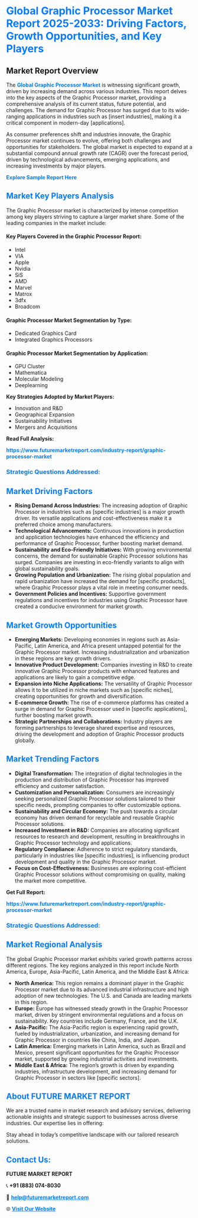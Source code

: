 <h1 style="color: #007BFF;">Global Graphic Processor Market Report 2025-2033: Driving Factors, Growth Opportunities, and Key Players</h1>

<section id="overview">
<h2>Market Report Overview</h2>
<p>The <a href="https://www.futuremarketreport.com/industry-report/graphic-processor-market" style="color: #007BFF; text-decoration: none;"><strong>Global Graphic Processor Market</strong></a> is witnessing significant growth, driven by increasing demand across various industries. This report delves into the key aspects of the Graphic Processor market, providing a comprehensive analysis of its current status, future potential, and challenges. The demand for Graphic Processor has surged due to its wide-ranging applications in industries such as [insert industries], making it a critical component in modern-day [applications].</p>
<p>As consumer preferences shift and industries innovate, the Graphic Processor market continues to evolve, offering both challenges and opportunities for stakeholders. The global market is expected to expand at a substantial compound annual growth rate (CAGR) over the forecast period, driven by technological advancements, emerging applications, and increasing investments by major players.</p>
</section>

<section id="overview">
<p><a href="https://www.futuremarketreport.com/request-sample/reportId=76546" style="color: #007BFF; text-decoration: none;"><strong>Explore Sample Report Here</strong></a></p>
</section>

<section id="key-players">
<h2 style="color: #007BFF;">Market Key Players Analysis</h2>
<p>The Graphic Processor market is characterized by intense competition among key players striving to capture a larger market share. Some of the leading companies in the market include:</p>
<h4>Key Players Covered in the Graphic Processor Report:</h4>
<ul><li>Intel</li><li>VIA</li><li>Apple</li><li>Nvidia</li><li>SiS</li><li>AMD</li><li>Marvel</li><li>Matrox</li><li>3dfx</li><li>Broadcom</li></ul>
<h4>Graphic Processor Market Segmentation by Type:</h4>
<ul><li>Dedicated Graphics Card</li><li>Integrated Graphics Processors</li></ul>

<h4>Graphic Processor Market Segmentation by Application:</h4>
<ul><li>GPU Cluster</li><li>Mathematica</li><li>Molecular Modeling</li><li>Deeplearning</li></ul>
<p><strong>Key Strategies Adopted by Market Players:</strong></p>
<ul>
<li>Innovation and R&D</li>
<li>Geographical Expansion</li>
<li>Sustainability Initiatives</li>
<li>Mergers and Acquisitions</li>
</ul>
</section>

<section>
<p><strong>Read Full Analysis: </strong></p><a href="https://www.futuremarketreport.com/industry-report/graphic-processor-market" style="color: #007BFF; text-decoration: none;"><strong>https://www.futuremarketreport.com/industry-report/graphic-processor-market</strong></a>
<h3 style="color: #007BFF;">Strategic Questions Addressed:</h3>
</section>

<section id="driving-factors">
<h2 style="color: #007BFF;">Market Driving Factors</h2>
<ul>
<li><strong>Rising Demand Across Industries:</strong> The increasing adoption of Graphic Processor in industries such as [specific industries] is a major growth driver. Its versatile applications and cost-effectiveness make it a preferred choice among manufacturers.</li>
<li><strong>Technological Advancements:</strong> Continuous innovations in production and application technologies have enhanced the efficiency and performance of Graphic Processor, further boosting market demand.</li>
<li><strong>Sustainability and Eco-Friendly Initiatives:</strong> With growing environmental concerns, the demand for sustainable Graphic Processor solutions has surged. Companies are investing in eco-friendly variants to align with global sustainability goals.</li>
<li><strong>Growing Population and Urbanization:</strong> The rising global population and rapid urbanization have increased the demand for [specific products], where Graphic Processor plays a vital role in meeting consumer needs.</li>
<li><strong>Government Policies and Incentives:</strong> Supportive government regulations and incentives for industries using Graphic Processor have created a conducive environment for market growth.</li>
</ul>
</section>

<section id="growth-opportunities">
<h2 style="color: #007BFF;">Market Growth Opportunities</h2>
<ul>
<li><strong>Emerging Markets:</strong> Developing economies in regions such as Asia-Pacific, Latin America, and Africa present untapped potential for the Graphic Processor market. Increasing industrialization and urbanization in these regions are key growth drivers.</li>
<li><strong>Innovative Product Development:</strong> Companies investing in R&D to create innovative Graphic Processor products with enhanced features and applications are likely to gain a competitive edge.</li>
<li><strong>Expansion into Niche Applications:</strong> The versatility of Graphic Processor allows it to be utilized in niche markets such as [specific niches], creating opportunities for growth and diversification.</li>
<li><strong>E-commerce Growth:</strong> The rise of e-commerce platforms has created a surge in demand for Graphic Processor used in [specific applications], further boosting market growth.</li>
<li><strong>Strategic Partnerships and Collaborations:</strong> Industry players are forming partnerships to leverage shared expertise and resources, driving the development and adoption of Graphic Processor products globally.</li>
</ul>
</section>

<section id="trending-factors">
<h2 style="color: #007BFF;">Market Trending Factors</h2>
<ul>
<li><strong>Digital Transformation:</strong> The integration of digital technologies in the production and distribution of Graphic Processor has improved efficiency and customer satisfaction.</li>
<li><strong>Customization and Personalization:</strong> Consumers are increasingly seeking personalized Graphic Processor solutions tailored to their specific needs, prompting companies to offer customizable options.</li>
<li><strong>Sustainability and Circular Economy:</strong> The push towards a circular economy has driven demand for recyclable and reusable Graphic Processor solutions.</li>
<li><strong>Increased Investment in R&D:</strong> Companies are allocating significant resources to research and development, resulting in breakthroughs in Graphic Processor technology and applications.</li>
<li><strong>Regulatory Compliance:</strong> Adherence to strict regulatory standards, particularly in industries like [specific industries], is influencing product development and quality in the Graphic Processor market.</li>
<li><strong>Focus on Cost-Effectiveness:</strong> Businesses are exploring cost-efficient Graphic Processor solutions without compromising on quality, making the market more competitive.</li>
</ul>
</section>

<section>
<p><strong>Get Full Report: </strong></p><a href="https://www.futuremarketreport.com/industry-report/graphic-processor-market" style="color: #007BFF; text-decoration: none;"><strong>https://www.futuremarketreport.com/industry-report/graphic-processor-market</strong></a>
<h3 style="color: #007BFF;">Strategic Questions Addressed:</h3>
</section>


<section id="regional-analysis">
<h2 style="color: #007BFF;">Market Regional Analysis</h2>
<p>The global Graphic Processor market exhibits varied growth patterns across different regions. The key regions analyzed in this report include North America, Europe, Asia-Pacific, Latin America, and the Middle East & Africa:</p>
<ul>
<li><strong>North America:</strong> This region remains a dominant player in the Graphic Processor market due to its advanced industrial infrastructure and high adoption of new technologies. The U.S. and Canada are leading markets in this region.</li>
<li><strong>Europe:</strong> Europe has witnessed steady growth in the Graphic Processor market, driven by stringent environmental regulations and a focus on sustainability. Key countries include Germany, France, and the U.K.</li>
<li><strong>Asia-Pacific:</strong> The Asia-Pacific region is experiencing rapid growth, fueled by industrialization, urbanization, and increasing demand for Graphic Processor in countries like China, India, and Japan.</li>
<li><strong>Latin America:</strong> Emerging markets in Latin America, such as Brazil and Mexico, present significant opportunities for the Graphic Processor market, supported by growing industrial activities and investments.</li>
<li><strong>Middle East & Africa:</strong> The region’s growth is driven by expanding industries, infrastructure development, and increasing demand for Graphic Processor in sectors like [specific sectors].</li>
</ul>
</section>

<footer>
<h2 style="color: #007BFF;">About FUTURE MARKET REPORT</h2>
<p>We are a trusted name in market research and advisory services, delivering actionable insights and strategic support to businesses across diverse industries. Our expertise lies in offering:</p>

<p>Stay ahead in today’s competitive landscape with our tailored research solutions.</p>

<h2 style="color: #007BFF;">Contact Us:</h2>
<p><strong>FUTURE MARKET REPORT</strong></p>
<p>📞 <strong>+91 (883) 074-8030</strong></p>
<p>📧 <strong><a href="mailto:help@futuremarketreport.com" style="color: #007BFF;">help@futuremarketreport.com</a></strong></p>
<p>🌐 <strong><a href="https://www.futuremarketreport.com/" style="color: #007BFF;">Visit Our Website</a></strong></p>
</footer>